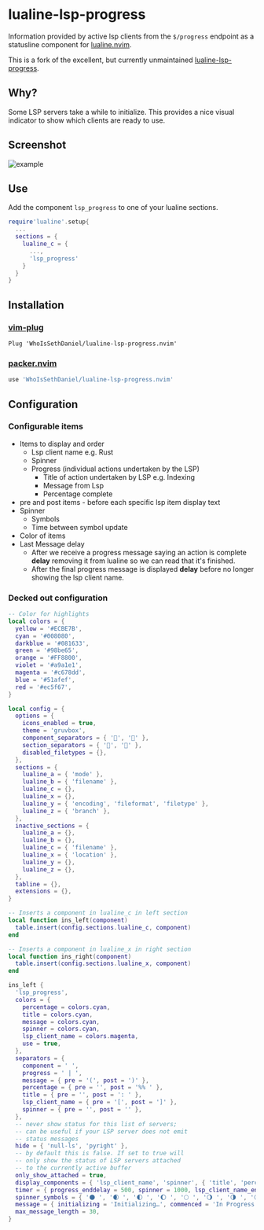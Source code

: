 # lualine-lsp-progress

Information provided by active lsp clients from the `$/progress` endpoint as a statusline component for
[lualine.nvim](https://github.com/nvim-lualine/lualine.nvim).

This is a fork of the excellent, but currently unmaintained [lualine-lsp-progress](https://github.com/arkav/lualine-lsp-progress).

## Why?

Some LSP servers take a while to initialize. This provides a nice visual indicator to show which clients are ready to use.

## Screenshot

![example](https://user-images.githubusercontent.com/56053130/115862312-b4b12c80-a3cf-11eb-9a0f-3cd67160d732.PNG)

## Use

Add the component `lsp_progress` to one of your lualine sections.

```lua
require'lualine'.setup{
  ...
  sections = {
    lualine_c = {
      ...,
      'lsp_progress'
    }
  }
}
```

## Installation

### [vim-plug](https://github.com/junegunn/vim-plug)

```vim
Plug 'WhoIsSethDaniel/lualine-lsp-progress.nvim'
```

### [packer.nvim](https://github.com/wbthomason/packer.nvim)

```lua
use 'WhoIsSethDaniel/lualine-lsp-progress.nvim'
```

## Configuration

### Configurable items

-   Items to display and order
    -   Lsp client name e.g. Rust
    -   Spinner
    -   Progress (individual actions undertaken by the LSP)
        -   Title of action undertaken by LSP e.g. Indexing
        -   Message from Lsp
        -   Percentage complete
-   pre and post items - before each specific lsp item display text
-   Spinner
    -   Symbols
    -   Time between symbol update
-   Color of items
-   Last Message delay
    -   After we receive a progress message saying an action is complete **delay** removing it from lualine so we can read that
        it's finished.
    -   After the final progress message is displayed **delay** before no longer showing the lsp client name.

### Decked out configuration

```lua
-- Color for highlights
local colors = {
  yellow = '#ECBE7B',
  cyan = '#008080',
  darkblue = '#081633',
  green = '#98be65',
  orange = '#FF8800',
  violet = '#a9a1e1',
  magenta = '#c678dd',
  blue = '#51afef',
  red = '#ec5f67',
}

local config = {
  options = {
    icons_enabled = true,
    theme = 'gruvbox',
    component_separators = { '', '' },
    section_separators = { '', '' },
    disabled_filetypes = {},
  },
  sections = {
    lualine_a = { 'mode' },
    lualine_b = { 'filename' },
    lualine_c = {},
    lualine_x = {},
    lualine_y = { 'encoding', 'fileformat', 'filetype' },
    lualine_z = { 'branch' },
  },
  inactive_sections = {
    lualine_a = {},
    lualine_b = {},
    lualine_c = { 'filename' },
    lualine_x = { 'location' },
    lualine_y = {},
    lualine_z = {},
  },
  tabline = {},
  extensions = {},
}

-- Inserts a component in lualine_c in left section
local function ins_left(component)
  table.insert(config.sections.lualine_c, component)
end

-- Inserts a component in lualine_x in right section
local function ins_right(component)
  table.insert(config.sections.lualine_x, component)
end

ins_left {
  'lsp_progress',
  colors = {
    percentage = colors.cyan,
    title = colors.cyan,
    message = colors.cyan,
    spinner = colors.cyan,
    lsp_client_name = colors.magenta,
    use = true,
  },
  separators = {
    component = ' ',
    progress = ' | ',
    message = { pre = '(', post = ')' },
    percentage = { pre = '', post = '%% ' },
    title = { pre = '', post = ': ' },
    lsp_client_name = { pre = '[', post = ']' },
    spinner = { pre = '', post = '' },
  },
  -- never show status for this list of servers;
  -- can be useful if your LSP server does not emit
  -- status messages
  hide = { 'null-ls', 'pyright' },
  -- by default this is false. If set to true will
  -- only show the status of LSP servers attached
  -- to the currently active buffer
  only_show_attached = true,
  display_components = { 'lsp_client_name', 'spinner', { 'title', 'percentage', 'message' } },
  timer = { progress_enddelay = 500, spinner = 1000, lsp_client_name_enddelay = 1000 },
  spinner_symbols = { '🌑 ', '🌒 ', '🌓 ', '🌔 ', '🌕 ', '🌖 ', '🌗 ', '🌘 ' },
  message = { initializing = 'Initializing…', commenced = 'In Progress', completed = 'Completed' },
  max_message_length = 30,
}
```
